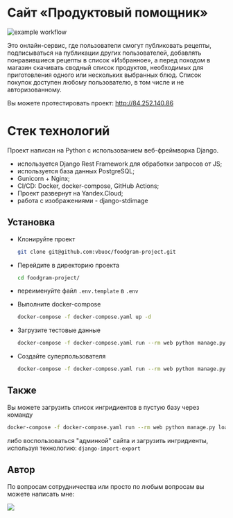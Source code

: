 # Cайт «Продуктовый помощник»
![example workflow](https://github.com/vbuoc/foodgram-project/actions/workflows/main.yml/badge.svg)

Это онлайн-сервис, где пользователи смогут публиковать рецепты, подписываться 
на публикации других пользователей, добавлять понравившиеся рецепты в список 
«Избранное», а перед походом в магазин скачивать сводный список продуктов, 
необходимых для приготовления одного или нескольких выбранных блюд. Список покупок доступен
любому пользователю, в том числе и не авторизованному.

Вы можете протестировать проект: http://84.252.140.86

# Стек технологий
Проект написан на Python с использованием веб-фреймворка Django.
- используется Django Rest Framework для обработки запросов от JS;
- используется база данных PostgreSQL;
- Gunicorn + Nginx;
- CI/CD: Docker, docker-compose, GitHub Actions;
- Проект развернут на Yandex.Cloud;
- работа с изображениями - django-stdimage

## Установка
- Клонируйте проект
    ```bash
    git clone git@github.com:vbuoc/foodgram-project.git
    ```
- Перейдите в директорию проекта
    ```bash
    cd foodgram-project/
    ```
- переименуйте файл ```.env.template``` в ```.env```

- Выполните docker-compose
    ```bash
    docker-compose -f docker-compose.yaml up -d
    ```
- Загрузите тестовые данные
    ```bash
    docker-compose -f docker-compose.yaml run --rm web python manage.py loaddata fixtures.json
    ```  
- Создайте суперпользователя
    ```bash
    docker-compose -f docker-compose.yaml run --rm web python manage.py createsuperuser
    ```
  
## Также
Вы можете загрузить список ингридиентов в пустую базу через команду 

```bash
docker-compose -f docker-compose.yaml run --rm web python manage.py load_ingredients
```
либо воспользоваться "админкой" сайта и загрузить ингридиенты, используя технологию:
`django-import-export
`
## Автор
По вопросам сотрудничества или просто по любым вопросам вы можете написать мне:

<a href="mailto:rus.buoc@gmail.com?"><img src="https://img.shields.io/badge/gmail-%23DD0031.svg?&style=for-the-badge&logo=gmail&logoColor=white"/></a>


